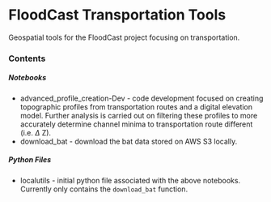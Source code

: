 # FloodCast Transportation Tools
Geospatial tools for the FloodCast project focusing on transportation.

### Contents
##### Notebooks
- advanced_profile_creation-Dev - code development focused on creating topographic profiles from transportation routes and a digital elevation model. Further analysis is carried out on filtering these profiles to more accurately determine channel minima to transportation route different (i.e. $\Delta$ Z).
- download_bat - download the bat data stored on AWS S3 locally.

##### Python Files
- localutils - initial python file associated with the above notebooks. Currently only contains the `download_bat` function.